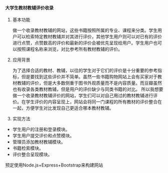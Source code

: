 #### 大学生教材教辅评价收录



1. 基本功能

   做一个收录教材教辅的网站，这些书籍按照所属的专业、课程来分类。学生用户可以检索特定教材教辅并对其进行评价，其他学生用户则可以对已有的评价进行点赞，点赞数高的评价和最新的评价会被优先呈现给用户。学生用户也可以按照课程名称来浏览，对比参考所有教材教辅的评价。



2. 应用背景

   为了选择合适的教材、教辅，以往的学生对于它们的评价是十分重要的参考指标，但是要找到这些评价并不简单。虽然一些书籍购物网站上会有买家对于教材教辅的评价，但是大多数侧重于图书外观质量而不是内容质量。而豆瓣虽然也有收录各类教材教辅，但是用户的评价缺少与同类书籍的对比。
   所以我想要做一个收录教材教辅评价的网站，学生们可以对自己用过的教材教辅进行评价。在学生评价的内容呈现上，网站会将同一门课程的所有教材的评价整合在一起，方便学生对比发现自己更适合哪本教材教辅。



3. 实现方法
  - 学生用户的注册和登录模块。
  - 学生用户提交评价和点赞模块。
  - 管理员添加教材教辅模块。
  - 书籍检索模块。
  - 评价整合呈现模块。

  预定使用Node.js+Express+Bootstrap来构建网站
